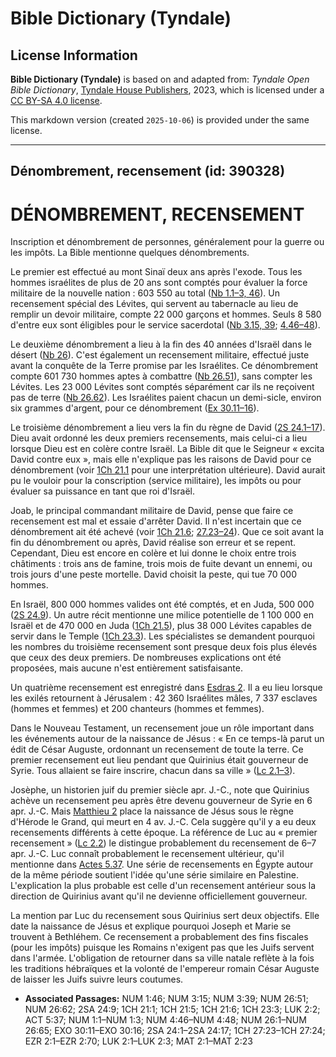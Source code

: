 # Bible Dictionary (Tyndale)

## License Information

**Bible Dictionary (Tyndale)** is based on and adapted from: _Tyndale Open Bible Dictionary_, [Tyndale House Publishers](https://tyndaleopenresources.com/), 2023, which is licensed under a [CC BY-SA 4.0 license](https://creativecommons.org/licenses/by-sa/4.0/legalcode.en).

This markdown version (created `2025-10-06`) is provided under the same license.



--------------------------------

## Dénombrement, recensement (id: 390328)

DÉNOMBREMENT, RECENSEMENT
=========================

Inscription et dénombrement de personnes, généralement pour la guerre ou les impôts. La Bible mentionne quelques dénombrements.

Le premier est effectué au mont Sinaï deux ans après l'exode. Tous les hommes israélites de plus de 20 ans sont comptés pour évaluer la force militaire de la nouvelle nation : 603 550 au total ([Nb 1\.1–3, 46](https://ref.ly/Num1:1-Num1:3)). Un recensement spécial des Lévites, qui servent au tabernacle au lieu de remplir un devoir militaire, compte 22 000 garçons et hommes. Seuls 8 580 d'entre eux sont éligibles pour le service sacerdotal ([Nb 3\.15, 39](https://ref.ly/Num3:15,Num3:39); [4\.46–48](https://ref.ly/Num4:46-Num4:48)).

Le deuxième dénombrement a lieu à la fin des 40 années d'Israël dans le désert ([Nb 26](https://ref.ly/Num26:1-Num26:65)). C'est également un recensement militaire, effectué juste avant la conquête de la Terre promise par les Israélites. Ce dénombrement compte 601 730 hommes aptes à combattre ([Nb 26\.51](https://ref.ly/Num26:51)), sans compter les Lévites. Les 23 000 Lévites sont comptés séparément car ils ne reçoivent pas de terre ([Nb 26\.62](https://ref.ly/Num26:62)). Les Israélites paient chacun un demi\-sicle, environ six grammes d'argent, pour ce dénombrement ([Ex 30\.11–16](https://ref.ly/Exod30:11-Exod30:16)).

Le troisième dénombrement a lieu vers la fin du règne de David ([2S 24\.1–17](https://ref.ly/2Sam24:1-2Sam24:17)). Dieu avait ordonné les deux premiers recensements, mais celui\-ci a lieu lorsque Dieu est en colère contre Israël. La Bible dit que le Seigneur « excita David contre eux », mais elle n'explique pas les raisons de David pour ce dénombrement (voir [1Ch 21\.1](https://ref.ly/1Chr21:1) pour une interprétation ultérieure). David aurait pu le vouloir pour la conscription (service militaire), les impôts ou pour évaluer sa puissance en tant que roi d'Israël. 

Joab, le principal commandant militaire de David, pense que faire ce recensement est mal et essaie d'arrêter David. Il n'est incertain que ce dénombrement ait été achevé (voir [1Ch 21\.6](https://ref.ly/1Chr21:6); [27\.23–24](https://ref.ly/1Chr27:23-1Chr27:24)). Que ce soit avant la fin du dénombrement ou après, David réalise son erreur et se repent. Cependant, Dieu est encore en colère et lui donne le choix entre trois châtiments : trois ans de famine, trois mois de fuite devant un ennemi, ou trois jours d'une peste mortelle. David choisit la peste, qui tue 70 000 hommes. 

En Israël, 800 000 hommes valides ont été comptés, et en Juda, 500 000 ([2S 24\.9](https://ref.ly/2Sam24:9)). Un autre récit mentionne une milice potentielle de 1 100 000 en Israël et de 470 000 en Juda ([1Ch 21\.5](https://ref.ly/1Chr21:5)), plus 38 000 Lévites capables de servir dans le Temple ([1Ch 23\.3](https://ref.ly/1Chr23:3)). Les spécialistes se demandent pourquoi les nombres du troisième recensement sont presque deux fois plus élevés que ceux des deux premiers. De nombreuses explications ont été proposées, mais aucune n'est entièrement satisfaisante.

Un quatrième recensement est enregistré dans [Esdras 2](https://ref.ly/Ezra2:1-Ezra2:70). Il a eu lieu lorsque les exilés retournent à Jérusalem : 42 360 Israélites mâles, 7 337 esclaves (hommes et femmes) et 200 chanteurs (hommes et femmes).

Dans le Nouveau Testament, un recensement joue un rôle important dans les événements autour de la naissance de Jésus : « En ce temps\-là parut un édit de César Auguste, ordonnant un recensement de toute la terre. Ce premier recensement eut lieu pendant que Quirinius était gouverneur de Syrie. Tous allaient se faire inscrire, chacun dans sa ville » ([Lc 2\.1–3](https://ref.ly/Luke2:1-Luke2:3)).

Josèphe, un historien juif du premier siècle apr. J.\-C., note que Quirinius achève un recensement peu après être devenu gouverneur de Syrie en 6 apr. J.\-C. Mais [Matthieu 2](https://ref.ly/Matt2:1-Matt2:23) place la naissance de Jésus sous le règne d'Hérode le Grand, qui meurt en 4 av. J.\-C. Cela suggère qu'il y a eu deux recensements différents à cette époque. La référence de Luc au « premier recensement » ([Lc 2\.2](https://ref.ly/Luke2:2)) le distingue probablement du recensement de 6–7 apr. J.\-C. Luc connaît probablement le recensement ultérieur, qu'il mentionne dans [Actes 5\.37](https://ref.ly/Acts5:37). Une série de recensements en Égypte autour de la même période soutient l'idée qu'une série similaire en Palestine. L'explication la plus probable est celle d'un recensement antérieur sous la direction de Quirinius avant qu'il ne devienne officiellement gouverneur.

La mention par Luc du recensement sous Quirinius sert deux objectifs. Elle date la naissance de Jésus et explique pourquoi Joseph et Marie se trouvent à Bethléhem. Ce recensement a probablement des fins fiscales (pour les impôts) puisque les Romains n'exigent pas que les Juifs servent dans l'armée. L'obligation de retourner dans sa ville natale reflète à la fois les traditions hébraïques et la volonté de l'empereur romain César Auguste de laisser les Juifs suivre leurs coutumes.

* **Associated Passages:** NUM 1:46; NUM 3:15; NUM 3:39; NUM 26:51; NUM 26:62; 2SA 24:9; 1CH 21:1; 1CH 21:5; 1CH 21:6; 1CH 23:3; LUK 2:2; ACT 5:37; NUM 1:1–NUM 1:3; NUM 4:46–NUM 4:48; NUM 26:1–NUM 26:65; EXO 30:11–EXO 30:16; 2SA 24:1–2SA 24:17; 1CH 27:23–1CH 27:24; EZR 2:1–EZR 2:70; LUK 2:1–LUK 2:3; MAT 2:1–MAT 2:23

